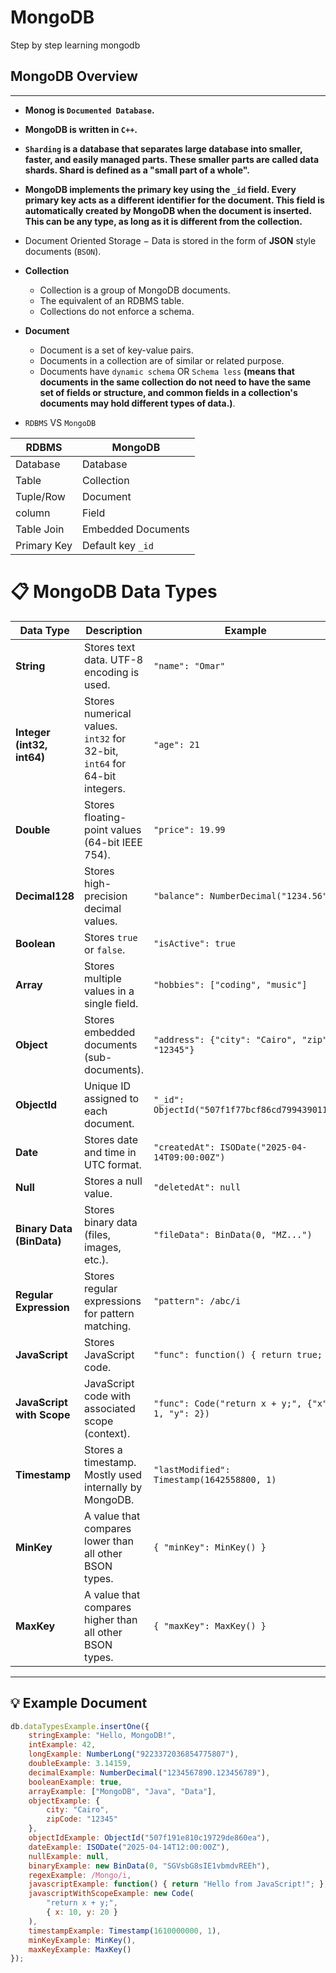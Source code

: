 # MongoDB
Step by step learning mongodb

## __MongoDB Overview__
___
- **Monog is `Documented Database`.**
- **MongoDB is written in `C++`.**
- **`Sharding` is a database that separates large database into smaller, faster, and easily managed parts. These smaller parts are called data shards. Shard is defined as a "small part of a whole".**
- **MongoDB implements the **__primary key__** using the `_id` field. Every primary key acts as a different identifier for the document. This field is automatically created by MongoDB when the document is inserted. This can be any type, as long as it is different from the collection.**
- Document Oriented Storage − Data is stored in the form of **__JSON__** style documents (`BSON`).
  
- **Collection**
   - Collection is a group of MongoDB documents.
   - The equivalent of an RDBMS table.
   - Collections do not enforce a schema.

- **Document**
   - Document is a set of key-value pairs.
   - Documents in a collection are of similar or related purpose.
   - Documents have `dynamic schema` OR `Schema less`  __(means that documents in the same collection do not need to have the same set of fields or structure, and common fields in a collection's documents may hold different types of data.)__.

- `RDBMS` VS `MongoDB`
 
| RDBMS         | MongoDB                          |
|---------------|----------------------------------|
| Database      | Database                         |
| Table         | Collection                       |
| Tuple/Row     | Document                         |
| column        | Field                            |
| Table Join    | Embedded Documents               |
| Primary Key   | Default key `_id`                |


# 📋 MongoDB Data Types

| Data Type               | Description                                                  | Example                                               |
|--------------------------|--------------------------------------------------------------|-------------------------------------------------------|
| **String**               | Stores text data. UTF-8 encoding is used.                    | `"name": "Omar"`                                       |
| **Integer (int32, int64)** | Stores numerical values. `int32` for 32-bit, `int64` for 64-bit integers. | `"age": 21`                   |
| **Double**               | Stores floating-point values (64-bit IEEE 754).              | `"price": 19.99`                                       |
| **Decimal128**           | Stores high-precision decimal values.                        | `"balance": NumberDecimal("1234.56")`                  |
| **Boolean**              | Stores `true` or `false`.                                    | `"isActive": true`                                     |
| **Array**                | Stores multiple values in a single field.                    | `"hobbies": ["coding", "music"]`                       |
| **Object**               | Stores embedded documents (sub-documents).                   | `"address": {"city": "Cairo", "zip": "12345"}`         |
| **ObjectId**             | Unique ID assigned to each document.                         | `"_id": ObjectId("507f1f77bcf86cd799439011")`          |
| **Date**                 | Stores date and time in UTC format.                          | `"createdAt": ISODate("2025-04-14T09:00:00Z")`         |
| **Null**                 | Stores a null value.                                         | `"deletedAt": null`                                    |
| **Binary Data (BinData)**| Stores binary data (files, images, etc.).                    | `"fileData": BinData(0, "MZ...")`                      |
| **Regular Expression**   | Stores regular expressions for pattern matching.             | `"pattern": /abc/i`                                    |
| **JavaScript**           | Stores JavaScript code.                                      | `"func": function() { return true; }`                  |
| **JavaScript with Scope**| JavaScript code with associated scope (context).             | `"func": Code("return x + y;", {"x": 1, "y": 2})`      |
| **Timestamp**            | Stores a timestamp. Mostly used internally by MongoDB.       | `"lastModified": Timestamp(1642558800, 1)`            |
| **MinKey**               | A value that compares lower than all other BSON types.       | `{ "minKey": MinKey() }`                               |
| **MaxKey**               | A value that compares higher than all other BSON types.      | `{ "maxKey": MaxKey() }`                               |

---

## 💡 Example Document

```javascript
db.dataTypesExample.insertOne({
    stringExample: "Hello, MongoDB!",
    intExample: 42,
    longExample: NumberLong("9223372036854775807"),
    doubleExample: 3.14159,
    decimalExample: NumberDecimal("1234567890.123456789"),
    booleanExample: true,
    arrayExample: ["MongoDB", "Java", "Data"],
    objectExample: {
        city: "Cairo",
        zipCode: "12345"
    },
    objectIdExample: ObjectId("507f191e810c19729de860ea"),
    dateExample: ISODate("2025-04-14T12:00:00Z"),
    nullExample: null,
    binaryExample: new BinData(0, "SGVsbG8sIE1vbmdvREEh"),
    regexExample: /Mongo/i,
    javascriptExample: function() { return "Hello from JavaScript!"; },
    javascriptWithScopeExample: new Code(
        "return x + y;", 
        { x: 10, y: 20 }
    ),
    timestampExample: Timestamp(1610000000, 1),
    minKeyExample: MinKey(),
    maxKeyExample: MaxKey()
});
